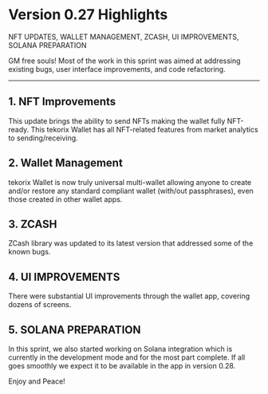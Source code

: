 # Version 0.27 Highlights

NFT UPDATES, WALLET MANAGEMENT, ZCASH, UI IMPROVEMENTS, SOLANA PREPARATION

GM free souls! Most of the work in this sprint was aimed at addressing existing bugs, user interface improvements, and code refactoring.

---

## 1. NFT Improvements

This update brings the ability to send NFTs making the wallet fully NFT-ready. This tekorix Wallet has all NFT-related features from market analytics to sending/receiving.

## 2. Wallet Management

tekorix Wallet is now truly universal multi-wallet allowing anyone to create and/or restore any standard compliant wallet (with/out passphrases), even those created in other wallet apps.

## 3. ZCASH

ZCash library was updated to its latest version that addressed some of the known bugs.

## 4. UI IMPROVEMENTS

There were substantial UI improvements through the wallet app, covering dozens of screens.

## 5. SOLANA PREPARATION

In this sprint, we also started working on Solana integration which is currently in the development mode and for the most part complete. If all goes smoothly we expect it to be available in the app in version 0.28.

Enjoy and Peace!
